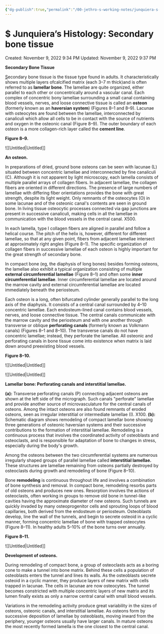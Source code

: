 ```yaml
---
{"dg-publish":true,"permalink":"/00-jethro-s-working-notes/junquiera-s-histology-secondary-bone-tissue/","dgPassFrontmatter":true}
---
```



# $ Junquiera’s Histology: Secondary bone tissue

Created: November 9, 2022 9:34 PM
Updated: November 9, 2022 9:37 PM

**Secondary Bone Tissue**

[S](http://Secondarybonetissueisthetypeusuallyfoundinadults.It)econdary bone tissue is the tissue type found in adults. It characteristically shows multiple layers ofcalcified matrix (each 3–7 m thick)and is often referred to as **lamellar bone**. The lamellae are quite organized, either parallel to each other or concentrically around a vascular canal. Each complex of concentric bony lamellae
surrounding a small canal containing blood vessels, nerves, and loose connective tissue is called an **osteon** (formerly known as an **haversian system**) (Figures 8–1
and 8–9). Lacunae with osteocytes are found between the lamellae, interconnected by canaliculi which allow all cells to be in contact with the source of nutrients and
oxygen in the osteonic canal (Figure 8–9). The outer boundary of each osteon is a more collagen-rich layer called the **cement line**.

**Figure 8–9.**

![[Untitled\|Untitled]]

**An osteon.**

In preparations of dried, ground bone osteons can be seen with lacunae (L) situated between concentric lamellae and interconnected by fine canaliculi (C). Although it is
not apparent by light microscopy, each lamella consists of multiple parallel arrays of collagen fibers. In adjacent lamellae, the collagen fibers are oriented in different
directions. The presence of large numbers of lamellae with differing fiber orientations provides the bone with great strength, despite its light weight. Only remnants of the
osteocytes (O) in some lacunae and of the osteonic canal's contents are seen in ground bone. In living tissue osteocytic processes connected via gap junctions are present
in successive canaliculi, making cells in all the lamellae in communication with the blood vessels in the central canal. X500.

In each lamella, type I collagen fibers are aligned in parallel and follow a helical course. The pitch of the helix is, however, different for different lamellae, so that at
any given point, fibers from adjacent lamellae intersect at approximately right angles (Figure 8–1). The specific organization of collagen fibers in successive lamellae
of each osteon is highly important for the great strength of secondary bone.

In compact bone (eg, the diaphysis of long bones) besides forming osteons, the lamellae also exhibit a typical organization consisting of multiple **external
circumferential lamellae** (Figure 8–1) and often some **inner circumferential lamellae**. Inner circumferential lamellae are located around the marrow cavity and
external circumferential lamellae are located immediately beneath the periosteum.

Each osteon is a long, often bifurcated cylinder generally parallel to the long axis of the diaphysis. It consists of a central canal surrounded by 4–10 concentric
lamellae. Each endosteum-lined canal contains blood vessels, nerves, and loose connective tissue. The central canals communicate with the marrow cavity and the
periosteum and with one another through transverse or oblique **perforating canals** (formerly known as Volkmann canals) (Figures 8–1 and 8–10). The transverse
canals do not have concentric lamellae; instead, they perforate the lamellae. All osteonic and perforating canals in bone tissue come into existence when matrix is laid
down around preexisting blood vessels.

**Figure 8–10.**

![[Untitled\|Untitled]]

![[Untitled\|Untitled]]

**Lamellar bone: Perforating canals and interstitial lamellae.**

**(a):** Transverse perforating canals (P) connecting adjacent osteons are shown at the left side of the micrograph. Such canals "perforate" lamellae and provide another
source of microvasculature for the central canals of osteons. Among the intact osteons are also found remnants of eroded osteons, seen as irregular interstitial or
intermediate lamellae (I). X100. **(b):** Schematic diagram shows remodeling of compact lamellar bone showing three generations of osteonic haversian systems and their
successive contributions to the formation of interstitial lamellae. Remodeling is a continuous process that involves the coordinated activity of osteoblasts and osteoclasts,
and is responsible for adaptation of bone to changes in stress, especially during the body's growth.

Among the osteons between the two circumferential systems are numerous irregularly shaped groups of parallel lamellae called **interstitial lamellae.** These
structures are lamellae remaining from osteons partially destroyed by osteoclasts during growth and remodeling of bone (Figure 8–10).

Bone **remodeling** is continuous throughout life and involves a combination of bone synthesis and removal. In compact bone, remodeling resorbs parts of old osteons
and produces new ones. Resorption involves the actions of osteoclasts, often working in groups to remove old bone in tunnel-like cavities having the approximate
diameter of new osteons. Such tunnels are quickly invaded by many osteoprogenitor cells and sprouting loops of blood capillaries, both derived from the endosteum
or periosteum. Osteoblasts develop, line the wall of the tunnels, and begin to secrete osteoid in a cyclic manner, forming concentric lamellae of bone with trapped
osteocytes (Figure 8–11). In healthy adults 5–10% of the bone turns over annually.

**Figure 8–11.**

![[Untitled\|Untitled]]

**Development of osteons.**

During remodeling of compact bone, a group of osteoclasts acts as a boring cone to make a tunnel into bone matrix. Behind these cells a population of osteoblasts enters
the tunnel and lines its walls. As the osteoblasts secrete osteoid in a cyclic manner, they produce layers of new matrix with cells trapped in lacunae. The cells in lacunae are
now osteocytes. The tunnel becomes constricted with multiple concentric layers of new matrix and its lumen finally exists as only a narrow central canal with small blood
vessels.

Variations in the remodeling activity produce great variability in the sizes of osteons, osteonic canals, and interstitial lamellae. As osteons form by successive
deposition of lamellae by osteoblasts, moving inward from the periphery, younger osteons usually have larger canals. In mature osteons the most recently formed
lamella is the one closest to the central canal.